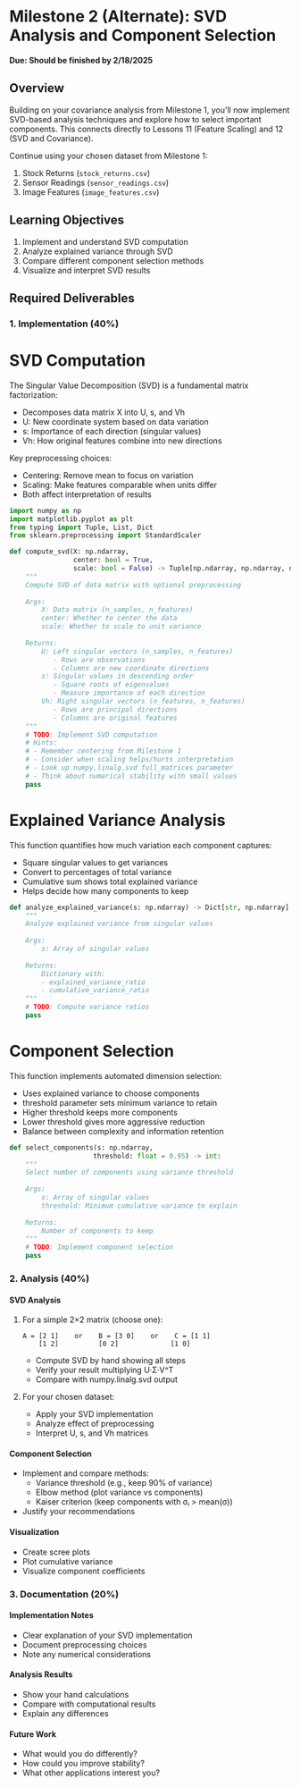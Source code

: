 # Milestone 2 (Alternate): SVD Analysis and Component Selection
**Due: Should be finished by 2/18/2025**

## Overview
Building on your covariance analysis from Milestone 1, you'll now implement SVD-based analysis techniques and explore how to select important components. This connects directly to Lessons 11 (Feature Scaling) and 12 (SVD and Covariance).

Continue using your chosen dataset from Milestone 1:
1. Stock Returns (`stock_returns.csv`)
2. Sensor Readings (`sensor_readings.csv`)
3. Image Features (`image_features.csv`)

## Learning Objectives
1. Implement and understand SVD computation
2. Analyze explained variance through SVD
3. Compare different component selection methods
4. Visualize and interpret SVD results

## Required Deliverables

### 1. Implementation (40%)

# SVD Computation
The Singular Value Decomposition (SVD) is a fundamental matrix factorization:
- Decomposes data matrix X into U, s, and Vh
- U: New coordinate system based on data variation
- s: Importance of each direction (singular values)
- Vh: How original features combine into new directions

Key preprocessing choices:
- Centering: Remove mean to focus on variation
- Scaling: Make features comparable when units differ
- Both affect interpretation of results

```python
import numpy as np
import matplotlib.pyplot as plt
from typing import Tuple, List, Dict
from sklearn.preprocessing import StandardScaler

def compute_svd(X: np.ndarray, 
                center: bool = True,
                scale: bool = False) -> Tuple[np.ndarray, np.ndarray, np.ndarray]:
    """
    Compute SVD of data matrix with optional preprocessing
    
    Args:
        X: Data matrix (n_samples, n_features)
        center: Whether to center the data
        scale: Whether to scale to unit variance
        
    Returns:
        U: Left singular vectors (n_samples, n_features)
           - Rows are observations
           - Columns are new coordinate directions
        s: Singular values in descending order
           - Square roots of eigenvalues
           - Measure importance of each direction
        Vh: Right singular vectors (n_features, n_features)
           - Rows are principal directions
           - Columns are original features
    """
    # TODO: Implement SVD computation
    # Hints:
    # - Remember centering from Milestone 1
    # - Consider when scaling helps/hurts interpretation
    # - Look up numpy.linalg.svd full_matrices parameter
    # - Think about numerical stability with small values
    pass
```

# Explained Variance Analysis
This function quantifies how much variation each component captures:
- Square singular values to get variances
- Convert to percentages of total variance
- Cumulative sum shows total explained variance
- Helps decide how many components to keep

```python
def analyze_explained_variance(s: np.ndarray) -> Dict[str, np.ndarray]:
    """
    Analyze explained variance from singular values
    
    Args:
        s: Array of singular values
        
    Returns:
        Dictionary with:
        - explained_variance_ratio
        - cumulative_variance_ratio
    """
    # TODO: Compute variance ratios
    pass
```

# Component Selection
This function implements automated dimension selection:
- Uses explained variance to choose components
- threshold parameter sets minimum variance to retain
- Higher threshold keeps more components
- Lower threshold gives more aggressive reduction
- Balance between complexity and information retention

```python
def select_components(s: np.ndarray,
                     threshold: float = 0.95) -> int:
    """
    Select number of components using variance threshold
    
    Args:
        s: Array of singular values
        threshold: Minimum cumulative variance to explain
        
    Returns:
        Number of components to keep
    """
    # TODO: Implement component selection
    pass
```

### 2. Analysis (40%)

#### SVD Analysis
1. For a simple 2×2 matrix (choose one):
   ```
   A = [2 1]    or    B = [3 0]    or    C = [1 1]
       [1 2]          [0 2]             [1 0]
   ```
   - Compute SVD by hand showing all steps
   - Verify your result multiplying U·Σ·V^T
   - Compare with numpy.linalg.svd output

2. For your chosen dataset:
   - Apply your SVD implementation
   - Analyze effect of preprocessing
   - Interpret U, s, and Vh matrices

#### Component Selection
- Implement and compare methods:
  * Variance threshold (e.g., keep 90% of variance)
  * Elbow method (plot variance vs components)
  * Kaiser criterion (keep components with σᵢ > mean(σ))
- Justify your recommendations

#### Visualization
- Create scree plots
- Plot cumulative variance
- Visualize component coefficients

### 3. Documentation (20%)

#### Implementation Notes
- Clear explanation of your SVD implementation
- Document preprocessing choices
- Note any numerical considerations

#### Analysis Results
- Show your hand calculations
- Compare with computational results
- Explain any differences

#### Future Work
- What would you do differently?
- How could you improve stability?
- What other applications interest you?


